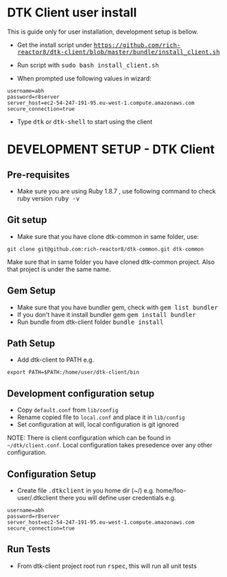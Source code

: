 DTK Client user install
==============================

This is guide only for user installation, development setup is bellow.

- Get the install script under <tt>https://github.com/rich-reactor8/dtk-client/blob/master/bundle/install_client.sh</tt>

- Run script with <tt>sudo bash install_client.sh</tt>
- When prompted use following values in wizard:

```
username=abh
password=r8server
server_host=ec2-54-247-191-95.eu-west-1.compute.amazonaws.com
secure_connection=true
```

- Type <tt>dtk</tt> or <tt>dtk-shell</tt> to start using the client

DEVELOPMENT SETUP - DTK Client
==============================

Pre-requisites
----------------------

- Make sure you are using Ruby 1.8.7 , use following command to check ruby version <tt>ruby -v</tt>

Git setup
----------------------

- Make sure that you have clone dtk-common in same folder, use: 

```
git clone git@github.com:rich-reactor8/dtk-common.git dtk-common 
```

Make sure that in same folder you have cloned dtk-common project. Also that project is under the same name.

Gem Setup
----------------------

- Make sure that you have bundler gem, check with <tt>gem list bundler</tt>
- If you don't have it install bundler gem <tt>gem install bundler</tt>
- Run bundle from dtk-client folder <tt>bundle install</tt>

Path Setup
----------------------

- Add dtk-client to PATH e.g.

```
export PATH=$PATH:/home/user/dtk-client/bin
```

Development configuration setup
----------------------

- Copy `default.conf` from `lib/config`
- Rename copied file to `local.conf` and place it in `lib/config`
- Set configuration at will, local configuration is git ignored

NOTE: There is client configuration which can be found in `~/dtk/client.conf`. Local configuration takes presedence over any other configuration.

Configuration Setup
----------------------

- Create file <tt>.dtkclient</tt> in you home dir (~/) e.g. home/foo-user/.dtkclient
  there you will define user credentials e.g.

```
username=abh
password=r8server
server_host=ec2-54-247-191-95.eu-west-1.compute.amazonaws.com
secure_connection=true
```
Run Tests
----------------------

- From dtk-client project root run <tt>rspec</tt>, this will run all unit tests

